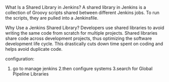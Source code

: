 What Is a Shared Library in Jenkins?
A shared library in Jenkins is a collection of Groovy scripts shared between different Jenkins jobs. To run the scripts, they are pulled into a Jenkinsfile.

Why Use a Jenkins Shared Library? 
 Developers use shared libraries to avoid writing the same code from scratch for multiple projects. Shared libraries share code across development projects,
thus optimizing the software development life cycle. This drastically cuts down time spent on coding and helps avoid duplicate code.

configuration:
1. go to manage jenkins
2.then configure systems
3.search for Global Pipeline Libraries
